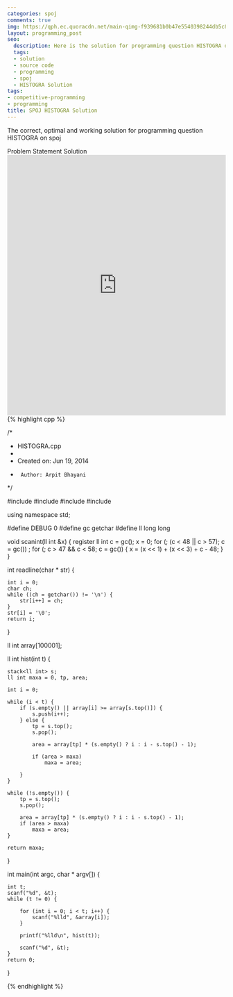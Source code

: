 ```yaml
---
categories: spoj
comments: true
img: https://qph.ec.quoracdn.net/main-qimg-f939681b0b47e5540398244db5c8966f?convert_to_webp=true
layout: programming_post
seo:
  description: Here is the solution for programming question HISTOGRA on spoj
  tags:
  - solution
  - source code
  - programming
  - spoj
  - HISTOGRA Solution
tags:
- competitive-programming
- programming
title: SPOJ HISTOGRA Solution
---
```

The correct, optimal and working solution for programming question HISTOGRA on spoj

<div class="ui secondary pointing large menu">
  <a class="grey item" data-tab="problem-statement">
    Problem Statement
  </a>
  <a class="active item grey" data-tab="solution">
    Solution
  </a>
</div>
<div class="ui bottom attached tab" data-tab="problem-statement">
    <iframe src="http://www.spoj.com/problems/HISTOGRA/" width="100%" height="600px" style="overflow: scroll; border: none;"></iframe>
</div>
<div class="ui bottom attached active tab" data-tab="solution">
{% highlight cpp %}

/*
 * HISTOGRA.cpp
 *
 *  Created on: Jun 19, 2014
 *      Author: Arpit Bhayani
 */

#include <stack>
#include <cstdio>
#include <cstdlib>
#include <iostream>

using namespace std;

#define DEBUG 0
#define gc getchar
#define ll long long

void scanint(ll int &x) {
	register ll int c = gc();
	x = 0;
	for (; (c < 48 || c > 57); c = gc())
		;
	for (; c > 47 && c < 58; c = gc()) {
		x = (x << 1) + (x << 3) + c - 48;
	}
}

int readline(char * str) {

	int i = 0;
	char ch;
	while ((ch = getchar()) != '\n') {
		str[i++] = ch;
	}
	str[i] = '\0';
	return i;
}

ll int array[100001];

ll int hist(int t) {

	stack<ll int> s;
	ll int maxa = 0, tp, area;

	int i = 0;

	while (i < t) {
		if (s.empty() || array[i] >= array[s.top()]) {
			s.push(i++);
		} else {
			tp = s.top();
			s.pop();

			area = array[tp] * (s.empty() ? i : i - s.top() - 1);

			if (area > maxa)
				maxa = area;

		}
	}

	while (!s.empty()) {
		tp = s.top();
		s.pop();

		area = array[tp] * (s.empty() ? i : i - s.top() - 1);
		if (area > maxa)
			maxa = area;
	}

	return maxa;
}

int main(int argc, char * argv[]) {

	int t;
	scanf("%d", &t);
	while (t != 0) {

		for (int i = 0; i < t; i++) {
			scanf("%lld", &array[i]);
		}

		printf("%lld\n", hist(t));

		scanf("%d", &t);
	}
	return 0;
}


{% endhighlight %}
</div>
